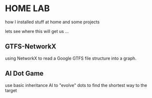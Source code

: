 # HOME LAB
how I installed stuff at home and some projects

lets see where this will get us ...

## GTFS-NetworkX
using NetworkX to read a Google GTFS file structure into a graph.

## AI Dot Game
use basic inheritance AI to "evolve" dots to find the shortest way to the target

